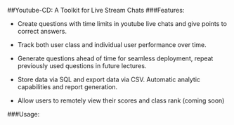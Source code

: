 ##Youtube-CD: A Toolkit for Live Stream Chats
###Features:
* Create questions with time limits in youtube live chats and give points to correct answers.

* Track both user class and individual user performance over time.

* Generate questions ahead of time for seamless deployment, repeat previously used questions in future lectures.

* Store data via SQL and export data via CSV. Automatic analytic capabilities and report generation.

* Allow users to remotely view their scores and class rank (coming soon)

###Usage: